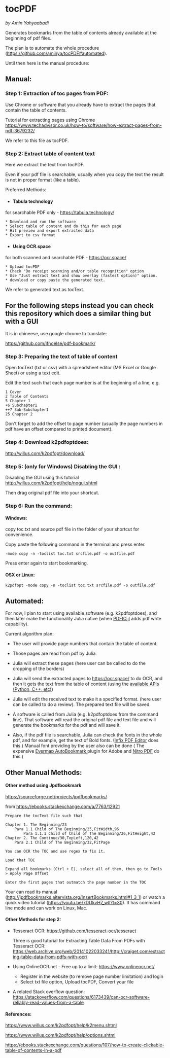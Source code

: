 # tocPDF
*by Amin Yahyaabadi*

Generates bookmarks from the table of contents already available at the beginning of pdf files.

 The plan is to automate the whole procedure (https://github.com/aminya/tocPDF#automated).


 Until then here is the manual procedure:
## Manual:
### Step 1:  Extraction of toc pages from PDF:
Use Chrome or software that you already have to extract the pages that contain the table of contents.

Tutorial for extracting pages using Chrome
https://www.techadvisor.co.uk/how-to/software/how-extract-pages-from-pdf-3679232/

We refer to this file as tocPDF.

### Step 2: Extract table of content text
Here we extract the text from tocPDF.

Even if your pdf file is searchable, usually when you copy the text the result is not in proper format (like a table).

Preferred Methods:

* ####  Tabula technology
for searchable PDF only -  https://tabula.technology/

	* Download and run the software
	* Select table of content and do this for each page
	* Hit preview and export extracted data
	* Export to csv format

* #### Using OCR.space
for both scanned and searchable PDF -  https://ocr.space/

	* Upload tocPDF
	* Check "Do receipt scanning and/or table recognition" option
	* Use "Just extract text and show overlay (fastest option)" option.
	* download or copy paste the generated text.


We refer to generated text as tocText.


## For the following steps instead you can check this repository which does a similar thing but with a GUI 
It is in chineese, use google chrome to translate:

https://github.com/ifnoelse/pdf-bookmark/
### Step 3: Preparing the text of table of content

Open tocText (txt or csv) with a spreadsheet editor (MS Excel or Google Sheet) or using a text edit.

Edit the text such that each page number is at the beginning of a line, e.g.
```
1 Cover
2 Table of Contents
5 Chapter 1
+6 Subchapter1
++7 Sub-Subchapter1
25 Chapter 2
```
Don't forget to add the offset to page number (usually the page numbers in pdf have an offset compared to printed document).

### Step 4: Download k2pdfoptdoes:
http://willus.com/k2pdfopt/download/

### Step 5: (only for Windows) Disabling the GUI :

Disabling the GUI using this tutorial
http://willus.com/k2pdfopt/help/nogui.shtml

Then drag original pdf file into your shortcut.


### Step 6: Run the command:
#### Windows:
copy toc.txt and source pdf file in the folder of your shortcut for convenience.

Copy paste the following command in the terminal and press enter.
```
-mode copy -n -toclist toc.txt srcfile.pdf -o outfile.pdf
```
Press enter again to start bookmarking.

#### OSX or Linux:
```
k2pdfopt -mode copy -n -toclist toc.txt srcfile.pdf -o outfile.pdf
```


## Automated:

For now, I plan to start using available software (e.g. k2pdfoptdoes), and then later make the functionality Julia native (when [PDFIO.jl](https://github.com/sambitdash/PDFIO.jl/issues/66) adds pdf write capability).

Current algorithm plan:
* The user will provide page numbers that contain the table of content.
* Those pages are read from pdf by Julia
* Julia will extract these pages (here user can be called to do the cropping of the borders)
* Julia will send the extracted pages to https://ocr.space/ to do OCR, and then it gets the text from the table of content (using the [available APIs (Python, C++, etc)](https://ocr.space/ocrapi))
* Julia will edit the received text to make it a specified format. (here user can be called to do a review). The prepared text file will be saved.
* A software is called from Julia (e.g. k2pdfoptdoes from the command line). That software will read the original pdf file and text file and will generate the bookmarks for the pdf and will save it.


* Also, if the pdf file is searchable, Julia can check the fonts in the whole pdf, and for example, get the text of Bold fonts. ([Infix PDF Editor](https://www.iceni.com/blog/how-to-bookmark-pages-in-a-pdf/) does this.) Manual font providing by the user also can be done ( The expensive [Evermap AutoBookmark ](https://www.evermap.com/autobookmark.asp) plugin for Adobe and [Nitro PDF](https://www.gonitro.com/) do this.)


## Other Manual Methods:
#### Other method using Jpdfbookmark
https://sourceforge.net/projects/jpdfbookmarks/

from https://ebooks.stackexchange.com/a/7763/12921

    Prepare the tocText file such that

    Chapter 1. The Beginning/23
        Para 1.1 Child of The Beginning/25,FitWidth,96
            Para 1.1.1 Child of Child of The Beginning/26,FitHeight,43
    Chapter 2. The Continue/30,TopLeft,120,42
        Para 2.1 Child of The Beginning/32,FitPage

    You can OCR the TOC and use regex to fix it.

    Load that TOC

    Expand all bookmarks (Ctrl + E), select all of them, then go to Tools > Apply Page Offset

    Enter the first pages that outmatch the page number in the TOC

Your can read its manual (http://jpdfbookmarks.altervista.org/InsertBookmarks.html#1_3_1) or watch a quick video tutorial (https://youtu.be/7DUkvH7_wII?t=30). It has command line mode and can work on Linux, Mac.

#### Other Methods for step 2:

* Tesseract OCR:
	https://github.com/tesseract-ocr/tesseract

	Three is good tutorial for Extracting Table Data From PDFs with Tesseract OCR:
	https://web.archive.org/web/20141022033241/http://craiget.com/extracting-table-data-from-pdfs-with-ocr/

* Using OnlineOCR.net - Free up to a limit:
https://www.onlineocr.net/

	* Register in the website (to remove page number limitation) and login
	* Select txt file option, Upload tocPDF, Convert your file

* A related Stack overflow question:
https://stackoverflow.com/questions/6173439/can-ocr-software-reliably-read-values-from-a-table

#### References:

https://www.willus.com/k2pdfopt/help/k2menu.shtml

https://www.willus.com/k2pdfopt/help/options.shtml


https://ebooks.stackexchange.com/questions/107/how-to-create-clickable-table-of-contents-in-a-pdf
